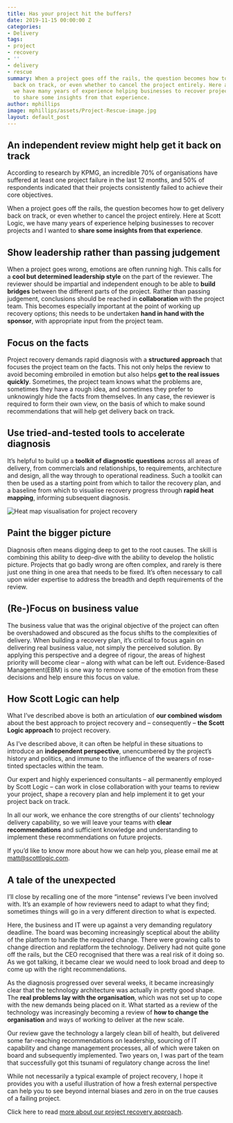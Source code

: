 ```yaml
---
title: Has your project hit the buffers?
date: 2019-11-15 00:00:00 Z
categories:
- Delivery
tags:
- project
- recovery
- ''
- delivery
- rescue
summary: When a project goes off the rails, the question becomes how to get delivery
  back on track, or even whether to cancel the project entirely. Here at Scott Logic,
  we have many years of experience helping businesses to recover projects and I wanted
  to share some insights from that experience.
author: mphillips
image: mphillips/assets/Project-Rescue-image.jpg
layout: default_post
---
```


## An independent review might help get it back on track

According to research by KPMG, an incredible 70% of organisations have suffered at least one project failure in the last 12 months, and 50% of respondents indicated that their projects consistently failed to achieve their core objectives.

When a project goes off the rails, the question becomes how to get delivery back on track, or even whether to cancel the project entirely. Here at Scott Logic, we have many years of experience helping businesses to recover projects and I wanted to **share some insights from that experience**.

## Show leadership rather than passing judgement

When a project goes wrong, emotions are often running high. This calls for a **cool but determined leadership style** on the part of the reviewer. The reviewer should be impartial and independent enough to be able to **build bridges** between the different parts of the project. Rather than passing judgement, conclusions should be reached in **collaboration** with the project team. This becomes especially important at the point of working up recovery options; this needs to be undertaken **hand in hand with the sponsor**, with appropriate input from the project team.

## Focus on the facts

Project recovery demands rapid diagnosis with a **structured approach** that focuses the project team on the facts. This not only helps the review to avoid becoming embroiled in emotion but also helps **get to the real issues quickly**. Sometimes, the project team knows what the problems are, sometimes they have a rough idea, and sometimes they prefer to unknowingly hide the facts from themselves. In any case, the reviewer is required to form their own view, on the basis of which to make sound recommendations that will help get delivery back on track. 

## Use tried-and-tested tools to accelerate diagnosis

It’s helpful to build up a **toolkit of diagnostic questions** across all areas of delivery, from commercials and relationships, to requirements, architecture and design, all the way through to operational readiness. Such a toolkit can then be used as a starting point from which to tailor the recovery plan, and a baseline from which to visualise recovery progress through **rapid heat mapping**, informing subsequent diagnosis.

![Heat map visualisation for project recovery]({{site.baseurl}}/mphillips/assets/Project-rescue-heat-map-for-blog.jpg)

## Paint the bigger picture

Diagnosis often means digging deep to get to the root causes. The skill is combining this ability to deep-dive with the ability to develop the holistic picture. Projects that go badly wrong are often complex, and rarely is there just one thing in one area that needs to be fixed. It’s often necessary to call upon wider expertise to address the breadth and depth requirements of the review.

## (Re-)Focus on business value

The business value that was the original objective of the project can often be overshadowed and obscured as the focus shifts to the complexities of delivery. When building a recovery plan, it’s critical to focus again on delivering real business value, not simply the perceived solution. By applying this perspective and a degree of rigour, the areas of highest priority will become clear – along with what can be left out. Evidence-Based Management(EBM) is one way to remove some of the emotion from these decisions and help ensure this focus on value.

## How Scott Logic can help

What I’ve described above is both an articulation of **our combined wisdom** about the best approach to project recovery and – consequently – **the Scott Logic approach** to project recovery.

As I’ve described above, it can often be helpful in these situations to introduce an **independent perspective**, unencumbered by the project’s history and politics, and immune to the influence of the wearers of rose-tinted spectacles within the team. 

Our expert and highly experienced consultants – all permanently employed by Scott Logic – can work in close collaboration with your teams to review your project, shape a recovery plan and help implement it to get your project back on track.

In all our work, we enhance the core strengths of our clients’ technology delivery capability, so we will leave your teams with **clear recommendations** and sufficient knowledge and understanding to implement these recommendations on future projects. 

If you’d like to know more about how we can help you, please email me at [matt@scottlogic.com](mailto:matt@scottlogic.com).

## A tale of the unexpected

I’ll close by recalling one of the more “intense” reviews I’ve been involved with. It’s an example of how reviewers need to adapt to what they find; sometimes things will go in a very different direction to what is expected. 

Here, the business and IT were up against a very demanding regulatory deadline. The board was becoming increasingly sceptical about the ability of the platform to handle the required change. There were growing calls to change direction and replatform the technology. Delivery had not quite gone off the rails, but the CEO recognised that there was a real risk of it doing so. As we got talking, it became clear we would need to look broad and deep to come up with the right recommendations.

As the diagnosis progressed over several weeks, it became increasingly clear that the technology architecture was actually in pretty good shape. The **real problems lay with the organisation**, which was not set up to cope with the new demands being placed on it. What started as a review of the technology was increasingly becoming a review of **how to change the organisation** and ways of working to deliver at the new scale. 

Our review gave the technology a largely clean bill of health, but delivered some far-reaching recommendations on leadership, sourcing of IT capability and change management processes, all of which were taken on board and subsequently implemented. Two years on, I was part of the team that successfully got this tsunami of regulatory change across the line! 

While not necessarily a typical example of project recovery, I hope it provides you with a useful illustration of how a fresh external perspective can help you to see beyond internal biases and zero in on the true causes of a failing project.

Click here to read [more about our project recovery approach](https://www.scottlogic.com/what-we-do/project-recovery/).